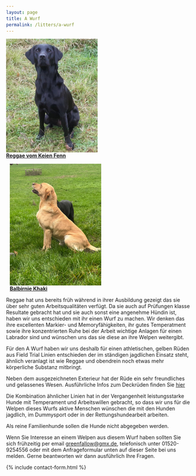 ```yaml
---
layout: page
title: A Wurf
permalink: /litters/a-wurf
---
```

<div style="width: 100%; float: left;">
  <div style="float:left; margin-right: 10px;">
    <a href="/dogs/reggae.html"><img style="float:left;" src="/assets/litters/reggae-sitzt2.jpeg" width="250"></a>
    <p><strong><a href="/dogs/reggae.html"> Reggae vom Keien Fenn</a></strong></p>
  </div>
  <div style="float:left; margin-left: 10px;">
    <!--img src="/assets/litters/ruede-platzhalter.jpeg" width="270" style="float:left;"-->
    <a href="/litters/a-ruede"><img src="/assets/stud-gallery/a-stud-looking-up.jpeg" width="250" style="float:left;"></a>
    <p><strong><a href="/litters/a-ruede">Balbirnie Khaki</a></strong></p>
    
  </div>
</div>

Reggae hat uns bereits früh während in ihrer Ausbildung gezeigt das sie über sehr guten Arbeitsqualitäten verfügt. Da sie auch auf Prüfungen klasse Resultate gebracht hat und sie auch sonst eine angenehme Hündin ist, haben wir uns entschieden mit ihr einen Wurf zu machen. Wir denken das ihre excellenten Markier- und Memoryfähigkeiten, ihr gutes Temperatment sowie ihre konzentrierten Ruhe bei der Arbeit wichtige Anlagen für einen Labrador sind und wünschen uns das sie diese an ihre Welpen weitergibt. 

Für den A Wurf haben wir uns deshalb für einen athletischen, gelben Rüden aus Field Trial Linien entschieden der im ständigen jagdlichen Einsatz steht, ähnlich veranlagt ist wie Reggae und obendrein noch etwas mehr körperliche Substanz mitbringt.

Neben dem ausgezeichneten Exterieur hat der Rüde ein sehr freundliches und gelassenes Wesen. Ausführliche Infos zum Deckrüden finden Sie <a href="/litters/a-ruede.html">hier</a>

Die Kombination ähnlicher Linien hat in der Vergangenheit leistungsstarke Hunde mit Temperament und Arbeitswillen gebracht, so dass wir uns für die Welpen dieses Wurfs aktive Menschen wünschen die mit den Hunden jagdlich, im Dummysport oder in der Rettungshundearbeit arbeiten. 

Als reine Familienhunde sollen die Hunde nicht abgegeben werden.

Wenn Sie Interesse an einem Welpen aus diesem Wurf haben sollten Sie sich frühzeitig per email greenfallow@gmx.de, telefonisch unter 01520-9254556 oder mit dem Anfrageformular unten auf dieser Seite bei uns melden. Gerne beantworten wir dann ausführlich Ihre Fragen.

{% include contact-form.html %}

